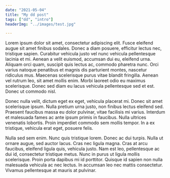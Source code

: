 ```yaml
---
date: "2021-05-04"
title: "My dd post"
tags: ["dd", "intro"]
headerImg: "../images/test.jpg"

---
```


Lorem ipsum dolor sit amet, consectetur adipiscing elit. Fusce eleifend augue sit amet finibus sodales. Donec a diam posuere, efficitur lectus nec, tristique sapien. Curabitur vehicula justo vel nunc vehicula pellentesque lacinia et mi. Aenean a velit euismod, accumsan dui eu, eleifend urna. Aliquam orci quam, suscipit quis lectus ac, commodo pharetra nunc. Orci varius natoque penatibus et magnis dis parturient montes, nascetur ridiculus mus. Maecenas scelerisque purus vitae blandit fringilla. Aenean vel rutrum leo, sit amet mollis enim. Morbi laoreet odio eu maximus scelerisque. Donec sed diam eu lacus vehicula pellentesque sed et est. Donec ut commodo nisl.

Donec nulla velit, dictum eget ex eget, vehicula placerat mi. Donec sit amet scelerisque ipsum. Nulla pretium urna justo, non finibus lectus eleifend sed. Praesent faucibus massa eu dolor pulvinar, vitae facilisis mi varius. Interdum et malesuada fames ac ante ipsum primis in faucibus. Nulla ultrices venenatis lobortis. Proin imperdiet commodo sem mollis tempor. In a ex tristique, vehicula erat eget, posuere felis.

Nulla sed sem enim. Nunc quis tristique lorem. Donec ac dui turpis. Nulla ut ornare augue, sed auctor lacus. Cras nec ligula magna. Cras at arcu faucibus, eleifend ligula quis, vehicula justo. Nam est leo, pellentesque ac dui id, consectetur tristique metus. Nunc in purus ut ligula mollis scelerisque. Proin porta dapibus mi id porttitor. Quisque id sapien non nulla malesuada vehicula ac nec lectus. In accumsan leo nec mattis consectetur. Vivamus pellentesque at mauris at pulvinar.

